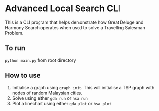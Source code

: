 # Advanced Local Search CLI
This is a CLI program that helps demonstrate how Great Deluge and Harmony Search operates when used to solve a Travelling Salesman Problem.

## To run
```python main.py``` from root directory

## How to use
1. Initialise a graph using ```graph init```. This will initialise a TSP graph with nodes of random Malaysian cities.
2. Solve using either ```gda run``` or ```hsa run```
3. Plot a linechart using either ```gda plot``` or ```hsa plot```
